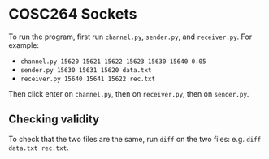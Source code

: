 # COSC264 Sockets

To run the program, first run ``channel.py``, ``sender.py``, and ``receiver.py``. For example:
* ``channel.py 15620 15621 15622 15623 15630 15640 0.05``
* ``sender.py 15630 15631 15620 data.txt``
* ``receiver.py 15640 15641 15622 rec.txt``

Then click enter on ``channel.py``, then on ``receiver.py``, then on ``sender.py``.

## Checking validity

To check that the two files are the same, run ``diff`` on the two files: e.g. ``diff data.txt rec.txt``.
